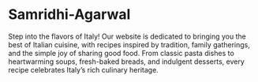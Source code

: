 # Samridhi-Agarwal
Step into the flavors of Italy! Our website is dedicated to bringing you the best of Italian cuisine, with recipes inspired by tradition, family gatherings, and the simple joy of sharing good food. From classic pasta dishes to heartwarming soups, fresh-baked breads, and indulgent desserts, every recipe celebrates Italy’s rich culinary heritage.
